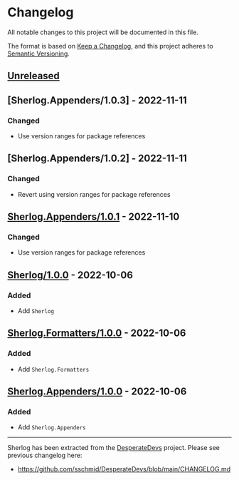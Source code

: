 # Changelog
All notable changes to this project will be documented in this file.

The format is based on [Keep a Changelog](https://keepachangelog.com/en/1.0.0/),
and this project adheres to [Semantic Versioning](https://semver.org/spec/v2.0.0.html).

## [Unreleased]

## [Sherlog.Appenders/1.0.3] - 2022-11-11
### Changed
- Use version ranges for package references

## [Sherlog.Appenders/1.0.2] - 2022-11-11
### Changed
- Revert using version ranges for package references

## [Sherlog.Appenders/1.0.1] - 2022-11-10
### Changed
- Use version ranges for package references

## [Sherlog/1.0.0] - 2022-10-06
### Added
- Add `Sherlog`

## [Sherlog.Formatters/1.0.0] - 2022-10-06
### Added
- Add `Sherlog.Formatters`

## [Sherlog.Appenders/1.0.0] - 2022-10-06
### Added
- Add `Sherlog.Appenders`

--------------------------------------------------------------------------------

Sherlog has been extracted from the [DesperateDevs](https://github.com/sschmid/DesperateDevs) project.
Please see previous changelog here:
- https://github.com/sschmid/DesperateDevs/blob/main/CHANGELOG.md

[Unreleased]: https://github.com/sschmid/Sherlog/compare/Sherlog.Appenders/1.0.1...HEAD
[Sherlog.Appenders/1.0.1]: https://github.com/sschmid/Sherlog/compare/Sherlog/1.0.0...Sherlog.Appenders/1.0.1
[Sherlog/1.0.0]: https://github.com/sschmid/Sherlog/releases/tag/Sherlog/1.0.0
[Sherlog.Formatters/1.0.0]: https://github.com/sschmid/Sherlog/releases/tag/Sherlog.Formatters/1.0.0
[Sherlog.Appenders/1.0.0]: https://github.com/sschmid/Sherlog/releases/tag/Sherlog.Appenders/1.0.0
